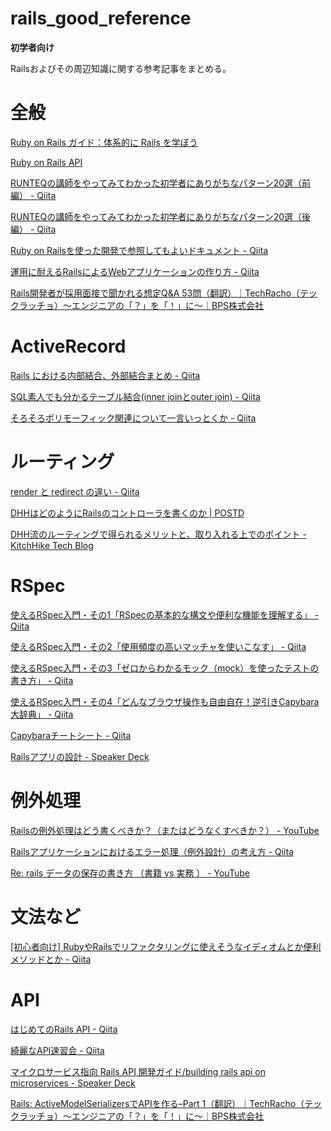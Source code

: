 # rails_good_reference
**初学者向け**

Railsおよびその周辺知識に関する参考記事をまとめる。


# 全般
[Ruby on Rails ガイド：体系的に Rails を学ぼう](https://railsguides.jp/)

[Ruby on Rails API](https://api.rubyonrails.org/)

[RUNTEQの講師をやってみてわかった初学者にありがちなパターン20選（前編） \- Qiita](https://qiita.com/DaichiSaito/items/52448ebfcb0db768dcf3)

[RUNTEQの講師をやってみてわかった初学者にありがちなパターン20選（後編） \- Qiita](https://qiita.com/DaichiSaito/items/cd66115569b0a75f1bfa)

[Ruby on Railsを使った開発で参照してもよいドキュメント \- Qiita](https://qiita.com/hanachin_/items/76a24bcef889edb59d19)

[運用に耐えるRailsによるWebアプリケーションの作り方 \- Qiita](https://qiita.com/seri_k/items/605e6f75da838ae00007)

[Rails開発者が採用面接で聞かれる想定Q&A 53問（翻訳）｜TechRacho（テックラッチョ）〜エンジニアの「？」を「！」に〜｜BPS株式会社](https://techracho.bpsinc.jp/hachi8833/2020_05_13/91211)

# ActiveRecord
[Rails における内部結合、外部結合まとめ \- Qiita](https://qiita.com/yuyasat/items/c2ad37b5a24a58ee3d30)

[SQL素人でも分かるテーブル結合\(inner joinとouter join\) \- Qiita](https://qiita.com/naoki_mochizuki/items/3fda1ad6594c11d7b43c)

[そろそろポリモーフィック関連について一言いっとくか \- Qiita](https://qiita.com/joker1007/items/9da1e279424554df7bb8)

# ルーティング
[render と redirect の違い \- Qiita](https://qiita.com/january108/items/54143581ab1f03deefa1)

[DHHはどのようにRailsのコントローラを書くのか \| POSTD](https://postd.cc/how-dhh-organizes-his-rails-controllers/)

[DHH流のルーティングで得られるメリットと、取り入れる上でのポイント \- KitchHike Tech Blog](https://tech.kitchhike.com/entry/2017/03/07/190739)

# RSpec
[使えるRSpec入門・その1「RSpecの基本的な構文や便利な機能を理解する」 \- Qiita](https://qiita.com/jnchito/items/42193d066bd61c740612)

[使えるRSpec入門・その2「使用頻度の高いマッチャを使いこなす」 \- Qiita](https://qiita.com/jnchito/items/2e79a1abe7cd8214caa5)

[使えるRSpec入門・その3「ゼロからわかるモック（mock）を使ったテストの書き方」 \- Qiita](https://qiita.com/jnchito/items/640f17e124ab263a54dd)

[使えるRSpec入門・その4「どんなブラウザ操作も自由自在！逆引きCapybara大辞典」 \- Qiita](https://qiita.com/jnchito/items/607f956263c38a5fec24)

[Capybaraチートシート \- Qiita](https://qiita.com/morrr/items/0e24251c049180218db4)

[Railsアプリの設計 \- Speaker Deck](https://speakerdeck.com/sinsoku/railsapurifalseshe-ji)

# 例外処理
[Railsの例外処理はどう書くべきか？（またはどうなくすべきか？） \- YouTube](https://www.youtube.com/watch?v=jFBvEQhApKQ)

[Railsアプリケーションにおけるエラー処理（例外設計）の考え方 \- Qiita](https://qiita.com/jnchito/items/3ef95ea144ed15df3637)

[Re: rails データの保存の書き方 （書籍 vs 実務 ） \- YouTube](https://www.youtube.com/watch?v=7caovNMrFuw)

# 文法など
[\[初心者向け\] RubyやRailsでリファクタリングに使えそうなイディオムとか便利メソッドとか \- Qiita](https://qiita.com/jnchito/items/dedb3b889ab226933ccf)

# API
[はじめてのRails API \- Qiita](https://qiita.com/c5meru/items/1c921676de8a5a038f70)

[綺麗なAPI速習会 \- Qiita](https://qiita.com/shimastripe/items/e9b0e1f8f8d77b89373f)

[マイクロサービス指向 Rails API 開発ガイド/building rails api on microservices \- Speaker Deck](https://speakerdeck.com/qsona/building-rails-api-on-microservices)

[Rails: ActiveModelSerializersでAPIを作る–Part 1（翻訳）｜TechRacho（テックラッチョ）〜エンジニアの「？」を「！」に〜｜BPS株式会社](https://techracho.bpsinc.jp/hachi8833/2017_09_28/45536)
